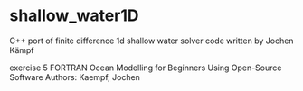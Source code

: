 # shallow_water1D
C++ port of finite difference 1d shallow water solver code written by Jochen Kämpf

exercise 5 FORTRAN
Ocean Modelling for Beginners Using Open-Source Software
Authors: Kaempf, Jochen 
